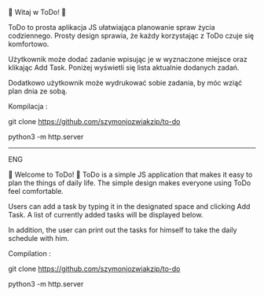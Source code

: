 📓 Witaj w ToDo! 📓

ToDo to prosta aplikacja JS ułatwiająca planowanie spraw życia codziennego. Prosty design sprawia, że każdy korzystając z ToDo czuje się komfortowo.

Użytkownik może dodać zadanie wpisując je w wyznaczone miejsce oraz klikając Add Task. Poniżej wyświetli się lista aktualnie dodanych zadań.

Dodatkowo użytkownik może wydrukować sobie zadania, by móc wziąć plan dnia ze sobą.

Kompilacja :

git clone https://github.com/szymonjozwiakzip/to-do

python3 -m http.server

---

ENG

📓 Welcome to ToDo! 📓
ToDo is a simple JS application that makes it easy to plan the things of daily life. The simple design makes everyone using ToDo feel comfortable.

Users can add a task by typing it in the designated space and clicking Add Task. A list of currently added tasks will be displayed below.

In addition, the user can print out the tasks for himself to take the daily schedule with him.

Compilation :

git clone https://github.com/szymonjozwiakzip/to-do

python3 -m http.server

